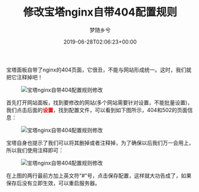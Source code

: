 ﻿---
title: 修改宝塔nginx自带404配置规则
author: 梦随乡兮
type: post
date: 2019-06-28T02:06:23+00:00
url: /bt-nginx-404.html
featured_image: https://r2.imsxx.com/wp-content/uploads/2019/06/1edb16e7755a8f.jpg
zrz_credit_add:
  - 1
views:
  - 1367
b2_post_reading_role:
  - none
b2_vote:
  - 'a:2:{s:2:"up";i:0;s:4:"down";i:0;}'
categories:
  - 笔记
tags:
  - 404
  - nginx
  - 宝塔
  - 建站
  - 网站

slug: "bt-nginx-404"
---
宝塔面板自带了nginx的404页面，它很丑，不能与网站形成统一。这时，我们就把它注释掉吧！<figure class="content-img-box " id="101">

<img decoding="async" alt="宝塔nginx自带404配置规则修改" src="https://r2.imsxx.com/wp-content/uploads/2019/06/110dd854555d75.jpg" id="4413DCF6" class="po-img-big" /> <figcaption class="addDesn"></figcaption></figure> 

首先打开网站面板，找到要修改的网站(多个网站需要针对设置，不能批量设置)，我们点击后面的<strong style="color: rgb(230, 0, 0);">设置</strong>，找到配置文件，可以看到如下图所示，404和502的页面信息：<figure class="content-img-box " id="102">

<img decoding="async" alt="宝塔nginx自带404配置规则修改" src="https://r2.imsxx.com/wp-content/uploads/2019/06/15d4bb551f87c6.jpg" id="1DBDBF2E" class="po-img-big" /> <figcaption class="addDesn"></figcaption></figure> 

宝塔自身也提示了我们可以将其删掉或者注释掉，为了确保以后我们万一会用上，所以我们使用注释即可：<figure class="content-img-box " id="103">

<img decoding="async" alt="宝塔nginx自带404配置规则修改" src="https://r2.imsxx.com/wp-content/uploads/2019/06/1d55a5157aa7d5.jpg" id="662D61D4" class="po-img-big" /> <figcaption class="addDesn"></figcaption></figure> 

在上图的两行最前方加上英文符“#”号，点击保存配置，这样就大功告成了，如果保存后没有立即生效，可以重启服务器。

